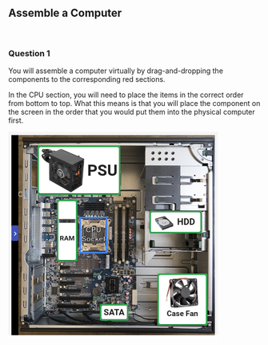 ## Assemble a Computer

<br>

### Question 1

You will assemble a computer virtually by drag-and-dropping the components to the corresponding red sections.

In the CPU section, you will need to place the items in the correct order from bottom to top. What this means is that you will place the component on the screen in the order that you would put them into the physical computer first.

![img](assemble-a-computer.png)